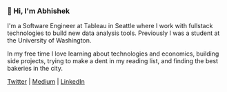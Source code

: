 ### 👋 Hi, I'm Abhishek

I'm a Software Engineer at Tableau in Seattle where I work with fullstack technologies to build new data analysis tools. Previously I was a student at the University of Washington.

In my free time I love learning about technologies and economics, building side projects, trying to make a dent in my reading list, and finding the best bakeries in the city.

[Twitter](https://twitter.com/lastnameisjoshi) | [Medium](https://medium.com/@abhishekj) | [LinkedIn](https://linkedin.com/in/joshiabhishek1)

<!--
**JoshiAbhishek/joshiabhishek** is a ✨ _special_ ✨ repository because its `README.md` (this file) appears on your GitHub profile.

Here are some ideas to get you started:

- 🔭 I’m currently working on ...
- 🌱 I’m currently learning ...
- 👯 I’m looking to collaborate on ...
- 🤔 I’m looking for help with ...
- 💬 Ask me about ...
- 📫 How to reach me: ...
- 😄 Pronouns: ...
- ⚡ Fun fact: ...
-->
